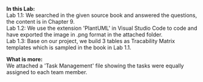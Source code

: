 **In this Lab:**  
Lab 1.1: We searched in the given source book and answered the questions,  the content is in Chapter 9.  
Lab 1.2: We use the extension 'PlantUML' in Visual Studio Code to code and have exported the image in .png format in the attached folder.  
Lab 1.3: Base on our project, we build 3 tables as Tracability Matrix templates which is sampled in the book in Lab 1.1.  

**What is more:**  
We attached a 'Task Management' file showing the tasks were equally assigned to each team member.  
